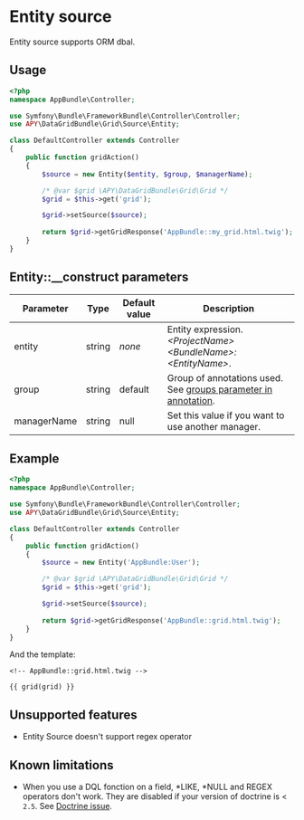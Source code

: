 Entity source
=============

Entity source supports ORM dbal.

## Usage

```php
<?php
namespace AppBundle\Controller;

use Symfony\Bundle\FrameworkBundle\Controller\Controller;
use APY\DataGridBundle\Grid\Source\Entity;

class DefaultController extends Controller
{
    public function gridAction()
    {
        $source = new Entity($entity, $group, $managerName);

        /* @var $grid \APY\DataGridBundle\Grid\Grid */
        $grid = $this->get('grid');

        $grid->setSource($source);
        
        return $grid->getGridResponse('AppBundle::my_grid.html.twig');
    }
}
```

## Entity::__construct parameters

| Parameter | Type | Default value | Description |
| --------- | ---- | ------------- | ----------- |
| entity | string | _none_ | Entity expression. _\<ProjectName\>\<BundleName\>:\<EntityName\>_. |
| group | string | default | Group of annotations used. See [groups parameter in annotation][1]. |
| managerName | string | null | Set this value if you want to use another manager. |

## Example

```php
<?php
namespace AppBundle\Controller;

use Symfony\Bundle\FrameworkBundle\Controller\Controller;
use APY\DataGridBundle\Grid\Source\Entity;

class DefaultController extends Controller
{
    public function gridAction()
    {
        $source = new Entity('AppBundle:User');

        /* @var $grid \APY\DataGridBundle\Grid\Grid */
        $grid = $this->get('grid');

        $grid->setSource($source);
        
        return $grid->getGridResponse('AppBundle::grid.html.twig');
    }
}
```

And the template:

```django
<!-- AppBundle::grid.html.twig -->

{{ grid(grid) }}
```

## Unsupported features

* Entity Source doesn't support regex operator

## Known limitations

* When you use a DQL fonction on a field, \*LIKE, \*NULL and REGEX operators don't work. They are disabled if your version of doctrine is < `2.5`. See [Doctrine issue][2].

[1]: ../columns_configuration/annotations/column_annotation_property.md#available-attributes
[2]: http://www.doctrine-project.org/jira/browse/DDC-1858